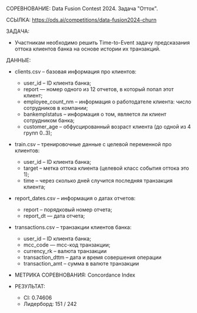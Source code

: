 СОРЕВНОВАНИЕ: Data Fusion Contest 2024. Задача "Отток".

ССЫЛКА: https://ods.ai/competitions/data-fusion2024-churn

ЗАДАЧА:
*   Участникам необходимо решить Time-to-Event задачу предсказания оттока клиентов банка на основе истории их транзакций.

ДАННЫЕ:
*   clients.csv – базовая информация про клиентов:
    *   user_id – ID клиента банка;
    *   report — номер одного из 12 отчетов, в который попал этот клиент;
    *   employee_count_nm – информация о работодателе клиента: число сотрудников в компании;
    *   bankemplstatus – информация о том, является ли клиент сотрудником банка;
    *   customer_age – обфусцированный возраст клиента (до одной из 4 групп 0..3);
*   train.csv – тренировочные данные с целевой переменной про клиентов:
    *   user_id – ID клиента банка;
    *   target – метка оттока клиента (целевой класс события оттока это 1);
    *   time – через сколько дней случится последняя транзакция клиента;
*   report_dates.csv – информация о датах отчетов:
    *   report – порядковый номер отчета;
    *   report_dt — дата отчета;
*   transactions.csv – транзакции клиентов банка:
    *   user_id – ID клиента банка;
    *   mcc_code — mcc-код транзакции;
    *   currency_rk – валюта транзакции
    *   transaction_dttm – дата и время совершения операции
    *   transaction_amt – сумма в валюте транзакции

*   МЕТРИКА СОРЕВНОВАНИЯ: Concordance Index

*   РЕЗУЛЬТАТ:
    *   CI: 0.74606
    *   Лидерборд: 151 / 242